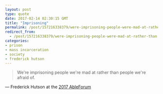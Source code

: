 ```yaml
---
layout: post
type: quote
date: 2017-02-14 02:30:15 GMT
title: "Imprisoning"
permalink: /post/157216338379/were-imprisoning-people-were-mad-at-rather-than
redirect_from: 
  - /post/157216338379/were-imprisoning-people-were-mad-at-rather-than
categories:
- prison
- mass incarceration
- society
- frederick hutson
---
```

<blockquote>We're imprisoning people we're mad at rather than people we're afraid of.</blockquote>
<p>— Frederick Hutson at the <a href="http://able.is/able-forum/">2017 AbleForum</a></p>